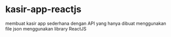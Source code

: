 # kasir-app-reactjs
membuat kasir app sederhana dengan API yang hanya dibuat menggunakan file json menggunakan library ReactJS
